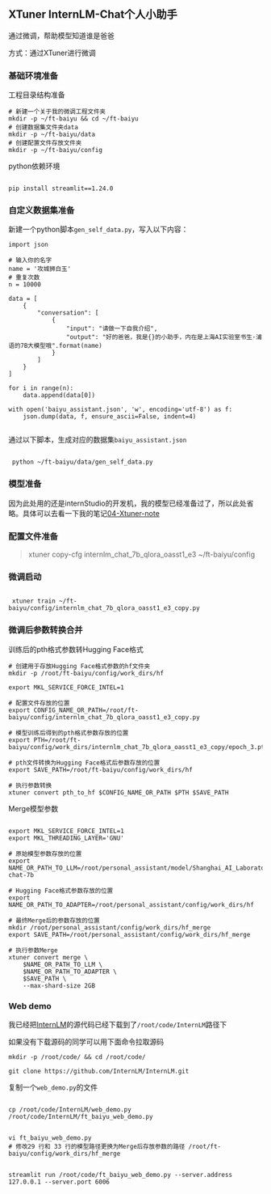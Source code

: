 ## XTuner InternLM-Chat个人小助手

通过微调，帮助模型知道谁是爸爸

方式：通过XTuner进行微调


### 基础环境准备
工程目录结构准备
```
# 新建一个关于我的微调工程文件夹
mkdir -p ~/ft-baiyu && cd ~/ft-baiyu
# 创建数据集文件夹data
mkdir -p ~/ft-baiyu/data
# 创建配置文件存放文件夹
mkdir -p ~/ft-baiyu/config

```

python依赖环境
```

pip install streamlit==1.24.0

```


### 自定义数据集准备


新建一个python脚本`gen_self_data.py`，写入以下内容：
```
import json

# 输入你的名字
name = '攻城狮白玉'
# 重复次数
n = 10000

data = [
    {
        "conversation": [
            {
                "input": "请做一下自我介绍",
                "output": "好的爸爸，我是{}的小助手，内在是上海AI实验室书生·浦语的7B大模型哦".format(name)
            }
        ]
    }
]

for i in range(n):
    data.append(data[0])

with open('baiyu_assistant.json', 'w', encoding='utf-8') as f:
    json.dump(data, f, ensure_ascii=False, indent=4)


```

通过以下脚本，生成对应的数据集`baiyu_assistant.json`

```

 python ~/ft-baiyu/data/gen_self_data.py

```


### 模型准备
因为此处用的还是internStudio的开发机，我的模型已经准备过了，所以此处省略。具体可以去看一下我的笔记[04-Xtuner-note](../note/04-Xtuner%20note.md#模型下载)


### 配置文件准备

> xtuner copy-cfg internlm_chat_7b_qlora_oasst1_e3 ~/ft-baiyu/config

### 微调启动

```

 xtuner train ~/ft-baiyu/config/internlm_chat_7b_qlora_oasst1_e3_copy.py

```

### 微调后参数转换合并

训练后的pth格式参数转Hugging Face格式

```
# 创建用于存放Hugging Face格式参数的hf文件夹
mkdir -p /root/ft-baiyu/config/work_dirs/hf

export MKL_SERVICE_FORCE_INTEL=1

# 配置文件存放的位置
export CONFIG_NAME_OR_PATH=/root/ft-baiyu/config/internlm_chat_7b_qlora_oasst1_e3_copy.py

# 模型训练后得到的pth格式参数存放的位置
export PTH=/root/ft-baiyu/config/work_dirs/internlm_chat_7b_qlora_oasst1_e3_copy/epoch_3.pth

# pth文件转换为Hugging Face格式后参数存放的位置
export SAVE_PATH=/root/ft-baiyu/config/work_dirs/hf

# 执行参数转换
xtuner convert pth_to_hf $CONFIG_NAME_OR_PATH $PTH $SAVE_PATH

```

Merge模型参数

```

export MKL_SERVICE_FORCE_INTEL=1
export MKL_THREADING_LAYER='GNU'

# 原始模型参数存放的位置
export NAME_OR_PATH_TO_LLM=/root/personal_assistant/model/Shanghai_AI_Laboratory/internlm-chat-7b

# Hugging Face格式参数存放的位置
export NAME_OR_PATH_TO_ADAPTER=/root/personal_assistant/config/work_dirs/hf

# 最终Merge后的参数存放的位置
mkdir /root/personal_assistant/config/work_dirs/hf_merge
export SAVE_PATH=/root/personal_assistant/config/work_dirs/hf_merge

# 执行参数Merge
xtuner convert merge \
    $NAME_OR_PATH_TO_LLM \
    $NAME_OR_PATH_TO_ADAPTER \
    $SAVE_PATH \
    --max-shard-size 2GB

```

### Web demo

我已经把[InternLM](https://github.com/InternLM/InternLM.git)的源代码已经下载到了`/root/code/InternLM`路径下

如果没有下载源码的同学可以用下面命令拉取源码

```
mkdir -p /root/code/ && cd /root/code/

git clone https://github.com/InternLM/InternLM.git

```

复制一个`web_demo.py`的文件

```

cp /root/code/InternLM/web_demo.py /root/code/InternLM/ft_baiyu_web_demo.py


vi ft_baiyu_web_demo.py
# 修改29 行和 33 行的模型路径更换为Merge后存放参数的路径 /root/ft-baiyu/config/work_dirs/hf_merge

```

```

streamlit run /root/code/ft_baiyu_web_demo.py --server.address 127.0.0.1 --server.port 6006

```